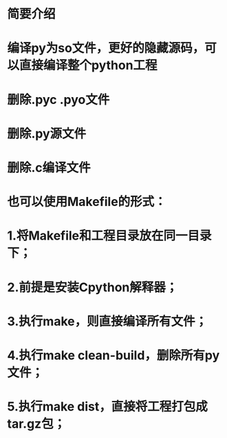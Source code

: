 # 简要介绍
# 编译py为so文件，更好的隐藏源码，可以直接编译整个python工程
# 删除.pyc .pyo文件
# 删除.py源文件
# 删除.c编译文件

# 也可以使用Makefile的形式：
# 1.将Makefile和工程目录放在同一目录下；
# 2.前提是安装Cpython解释器；
# 3.执行make，则直接编译所有文件；
# 4.执行make clean-build，删除所有py文件；
# 5.执行make dist，直接将工程打包成tar.gz包；
